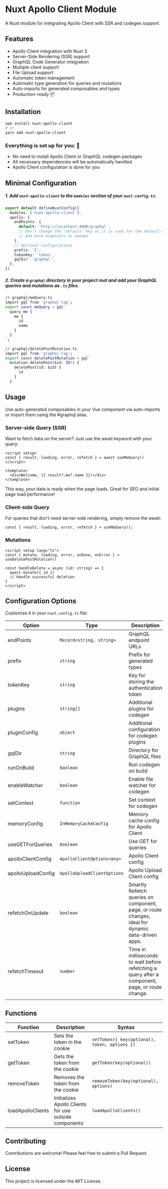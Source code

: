 # Nuxt Apollo Client Module

A Nuxt module for integrating Apollo Client with SSR and codegen support.

## Features

- Apollo Client integration with Nuxt 3
- Server-Side Rendering (SSR) support
- GraphQL Code Generator integration
- Multiple client support
- File Upload support
- Automatic token management
- Automatic type generation for queries and mutations
- Auto-imports for generated composables and types
- Production-ready 📦

## Installation

```bash
npm install nuxt-apollo-client
# or
yarn add nuxt-apollo-client
```

### Everything is set up for you: 🚀

- No need to install Apollo Client or GraphQL codegen packages
- All necessary dependencies will be automatically handled
- Apollo Client configuration is done for you

## Minimal Configuration

##### 1. Add `nuxt-apollo-client` to the `modules` section of your `nuxt.config.ts`:

```typescript
export default defineNuxtConfig({
  modules: ['nuxt-apollo-client'],
  apollo: {
    endPoints: {
      default: 'http://localhost:4000/graphql',
      // Don't change the 'default' key as it is used for the default client
      // Add more endpoints as needed
    },
    // Optional configurations
    prefix: 'I',
    tokenKey: 'token',
    gqlDir: 'graphql',
  },
})
```

##### 2. Create a `graphql` directory in your project root and add your GraphQL queries and mutations as `.ts` files.

```bash
// graphql/meQuery.ts
import gql from 'graphql-tag';
export const meQuery = gql`
  query me {
    me {
      id
      name
    }
  }
`;

// graphql/deletePostMutation.ts
import gql from 'graphql-tag';
export const deletePostMutation = gql`
  mutation deletePost($id: ID!) {
    deletePost(id: $id) {
      id
    }
  }

```

## Usage

Use auto-generated composables in your Vue component via auto-imports or import them using the #graphql alias.

### Server-side Query (SSR)

Want to fetch data on the server? Just use the await keyword with your query:

```vue
<script setup>
const { result, loading, error, refetch } = await useMeQuery()
</script>

<template>
  <div>Welcome, {{ result?.me?.name }}!</div>
</template>
```

This way, your data is ready when the page loads. Great for SEO and initial page load performance!

### Client-side Query

For queries that don't need server-side rendering, simply remove the await:

```vue
const { result, loading, error, refetch } = useMeQuery();
```

### Mutations

```vue
<script setup lang="ts">
const { mutate, loading, error, onDone, onError } = useDeletePostMutation()

const handleDelete = async (id: string) => {
  await mutate({ id })
  // Handle successful deletion
}
</script>
```

## Configuration Options

Customize it in your `nuxt.config.ts` file:

| Option             | Type                        | Description                                                                                       | Default                                        |
| ------------------ | --------------------------- | ------------------------------------------------------------------------------------------------- | ---------------------------------------------- |
| endPoints          | `Record<string, string>`    | GraphQL endpoint URLs                                                                             | `{ default: 'http://localhost:4000/graphql' }` |
| prefix             | `string`                    | Prefix for generated types                                                                        | `'I'`                                          |
| tokenKey           | `string`                    | Key for storing the authentication token                                                          | `'token'`                                      |
| plugins            | `string[]`                  | Additional plugins for codegen                                                                    | `[]`                                           |
| pluginConfig       | `object`                    | Additional configuration for codegen plugins                                                      | `{}`                                           |
| gqlDir             | `string`                    | Directory for GraphQL files                                                                       | `'graphql'`                                    |
| runOnBuild         | `boolean`                   | Run codegen on build                                                                              | `false`                                        |
| enableWatcher      | `boolean`                   | Enable file watcher for codegen                                                                   | `true`                                         |
| setContext         | `function`                  | Set context for codegen                                                                           | `({operationName, variables, token}) => any`   |
| memoryConfig       | `InMemoryCacheConfig`       | Memory cache config for Apollo Client                                                             | `{}`                                           |
| useGETForQueries   | `boolean`                   | Use GET for queries                                                                               | `false`                                        |
| apolloClientConfig | `ApolloClientOptions<any>`  | Apollo Client config                                                                              | `null`                                         |
| apolloUploadConfig | `ApolloUploadClientOptions` | Apollo Upload Client config                                                                       | `{}                                            |
| refetchOnUpdate    | `boolean`                   | Smartly Refetch queries on component, page, or route changes, ideal for dynamic data-driven apps. | `false`                                        |
| refetchTimeout     | `number`                    | Time in milliseconds to wait before refetching a query after a component, page, or route change.  | `10000`                                        |
|                    |

## Functions

| Function          | Description                                           | Syntax                                        |
| ----------------- | ----------------------------------------------------- | --------------------------------------------- |
| setToken          | Sets the token in the cookie                          | `setToken({ key(optional), token, options })` |
| getToken          | Gets the token from the cookie                        | `getToken(key(optional))`                     |
| removeToken       | Removes the token from the cookie                     | `removeToken(key(optional), options)`         |
| loadApolloClients | Initializes Apollo Clients for use outside components | `loadApolloClients()`                         |

## Contributing

Contributions are welcome! Please feel free to submit a Pull Request.

## License

This project is licensed under the MIT License.
